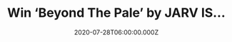 ---
campaign-uuid: "c-7880b4f4-b04c-44ea-9c89-0a6878709575"
type: "Competition"
category: "Music"
date: "2020-07-28T06:00:00.000Z"
end-date: "2020-08-28T23:59:00.000Z"
disable-form: false
is_promoted: false
has_entry_page: true
title: "Win ‘Beyond The Pale’ by JARV IS…"
competition-description: "<p>We are giving away the first original music album from\
  \ Jarvis Cocker since the “Further Complications” album in 2009: ‘Beyond The Pale.\
  \ The Brit pop legend tackles modernity and isolation on this danceable debut with\
  \ his new band, sharing his elder statesman wit and wisdom.</p>\n<p>Want it? Click\
  \ below for a chance to win.</p>\n"
hero-header: "Win ‘Beyond The Pale’ by JARV IS…"
terms-confirmation: "N/A"
banner-img: "https://assets.expresslyapp.com/asset-7ae7c8ea-de40-4364-922e-f9855882fdab.jpg"
logo-left-href: "aaa.nme.com"
logo-left-image: "https://assets.expresslyapp.com/asset-c9a85ff8-f18c-40bc-ae49-5bfc9ebf0927.jpg"
logo-left-title: "NME AAA"
bg-image-hero: "https://assets.expresslyapp.com/asset-dad3f157-3ece-429e-b870-4efd465b3a87.jpg"
bg-image-first: "https://assets.expresslyapp.com/asset-eed9f9e2-093e-4594-9c75-21d94f30db6f.jpg"
section1-content: "<p>’Beyond The Pale’ is a greatly promising start to Jarvis Cocker\
  \ new chapter. His first original album since the “Further Complications” album\
  \ in 2009. A 7-track album that feels live, kinetic and present. We are giving away\
  \ a copy of his brand new album to one lucky member.</p>\n<p>Click below for a chance\
  \ to win.</p>\n"
entry-title: "Win ‘Beyond The Pale’ by JARV IS…"
entry-content: "<p>Enter the draw to win ‘Beyond The Pale’ by JARV IS… by completing\
  \ the form below before 23:59 on the 28th of August 2020.</p>\n"
has-winner: false
prize-description: "‘Beyond The Pale’ by JARV IS…"
special-conditions: "Multiple entries are allowed up to one every day.\r\n\r\nThis\
  \ competition is also available on: https://club.expressly.io/competitions/beyond-the-pale-jarv-is-album"
country-restrictions:
- "GB"
---